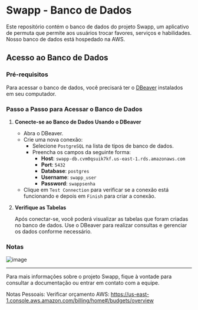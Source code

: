 # Swapp - Banco de Dados

Este repositório contém o banco de dados do projeto Swapp, um aplicativo de permuta que permite aos usuários trocar favores, serviços e habilidades.
Nosso banco de dados está hospedado na AWS.

## Acesso ao Banco de Dados

### Pré-requisitos

Para acessar o banco de dados, você precisará ter o [DBeaver](https://dbeaver.io/) instalados em seu computador.

### Passo a Passo para Acessar o Banco de Dados

1. **Conecte-se ao Banco de Dados Usando o DBeaver**

   - Abra o DBeaver.
   - Crie uma nova conexão:
     - Selecione `PostgreSQL` na lista de tipos de banco de dados.
     - Preencha os campos da seguinte forma:
       - **Host**: `swapp-db.cvm0qsuik7kf.us-east-1.rds.amazonaws.com`
       - **Port**: `5432`
       - **Database**: `postgres`
       - **Username**: `swapp_user`
       - **Password**: `swappsenha`
   - Clique em `Test Connection` para verificar se a conexão está funcionando e depois em `Finish` para criar a conexão.

5. **Verifique as Tabelas**

   Após conectar-se, você poderá visualizar as tabelas que foram criadas no banco de dados. Use o DBeaver para realizar consultas e gerenciar os dados conforme necessário.

### Notas

![image](https://github.com/user-attachments/assets/a34a16bf-8006-4f21-80ef-1d8ce1220085)


---

Para mais informações sobre o projeto Swapp, fique à vontade para consultar a documentação ou entrar em contato com a equipe.

Notas Pessoais:
Verificar orçamento AWS:
https://us-east-1.console.aws.amazon.com/billing/home#/budgets/overview
